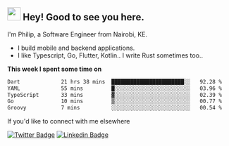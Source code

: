 <h2><img src="https://slackmojis.com/emojis/3643-cool-doge/download" width="30"/> Hey! Good to see you here.</h2>

<p>I'm Philip, a Software Engineer from Nairobi, KE. 

- I build mobile and backend applications.
- I like Typescript, Go, Flutter, Kotlin.. I write Rust sometimes too..</p>

**This week I spent some time on**
<!--START_SECTION:waka-->

```txt
Dart             21 hrs 38 mins  ███████████████████████░░   92.28 %
YAML             55 mins         █░░░░░░░░░░░░░░░░░░░░░░░░   03.96 %
TypeScript       33 mins         ▓░░░░░░░░░░░░░░░░░░░░░░░░   02.39 %
Go               10 mins         ▒░░░░░░░░░░░░░░░░░░░░░░░░   00.77 %
Groovy           7 mins          ░░░░░░░░░░░░░░░░░░░░░░░░░   00.54 %
```

<!--END_SECTION:waka-->

If you'd like to connect with me elsewhere

[![Twitter Badge](https://img.shields.io/badge/-Twitter-1ca0f1?style=flat-square&labelColor=1ca0f1&logo=twitter&logoColor=white&link=https://twitter.com/_diogorodrigues)](https://twitter.com/kimathiphil)  [![Linkedin Badge](https://img.shields.io/badge/-LinkedIn-blue?style=flat-square&logo=Linkedin&logoColor=white&link=https://www.linkedin.com/in/philip-kimathi-2604a9114/)](https://www.linkedin.com/in/philip-kimathi-2604a9114/)
